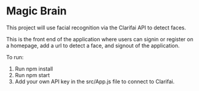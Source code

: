 # Magic Brain

This project will use facial recognition via the Clarifai API to detect faces.

This is the front end of the application where users can signin or register on a homepage, add a url to detect a face, and signout of the application.

To run:  

1. Run npm install
2. Run npm start
3. Add your own API key in the src/App.js file to connect to Clarifai.
